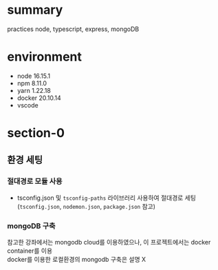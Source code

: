 # summary

practices node, typescript, express, mongoDB

# environment

- node 16.15.1
- npm 8.11.0
- yarn 1.22.18
- docker 20.10.14
- vscode

# section-0

## 환경 세팅

### 절대경로 모듈 사용

- tsconfig.json 및 `tsconfig-paths` 라이브러리 사용하여 절대경로 세팅(`tsconfig.json`, `nodemon.json`, `package.json` 참고)

### mongoDB 구축

참고한 강좌에서는 mongodb cloud를 이용하였으나, 이 프로젝트에서는 docker container를 이용  
docker를 이용한 로컬환경의 mongodb 구축은 설명 X
